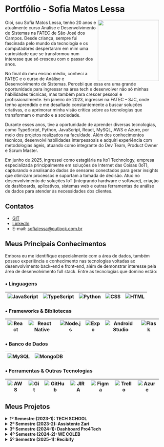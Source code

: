 # Portfólio - Sofia Matos Lessa

<img align="right" src="https://github.com/user-attachments/assets/7b6aa066-688b-44c1-8e17-304a2abc38d2" width="200">

Oioi, sou Sofia Matos Lessa, tenho 20 anos e atualmente curso Análise e Desenvolvimento de Sistemas na FATEC de São José dos Campos. Desde criança, sempre fui fascinada pelo mundo da tecnologia e os computadores despertaram em mim uma curiosidade que se transformou num interesse que só cresceu com o passar dos anos.

No final do meu ensino médio, conheci a FATEC e o curso de Análise e Desenvolvimento de Sistemas. Percebi que essa era uma grande oportunidade para ingressar na área tech e desenvolver não só minhas habilidades técnicas, mas também para crescer pessoal e profissionalmente. Em janeiro de 2023, ingressei na FATEC – SJC, onde tenho aprendido e me desafiado constantemente a buscar soluções criativas, e a aprimorar minha visão crítica sobre as tecnologias que transformam o mundo e a sociedade. 

Durante esses anos, tive a oportunidade de aprender diversas tecnologias, como TypeScript, Python, JavaScript, React, MySQL, AWS e Azure, por meio dos projetos realizados na faculdade. Além dos conhecimentos técnicos, desenvolvi habilidades interpessoais e adquiri experiência com metodologias ágeis, atuando como integrante do Dev Team, Product Owner e Scrum Master.

Em junho de 2025, ingressei como estagiária na Ito1 Technology, empresa especializada principalmente em soluções de Internet das Coisas (IoT), capturando e analisando dados de sensores conectados para gerar insights que otimizam processos e suportam a tomada de decisão. Atuo no desenvolvimento de soluções IoT (integrando hardware e software), criação de dashboards, aplicativos, sistemas web e outras ferramentas de análise de dados para atender às necessidades dos clientes.

## Contatos
* [GIT](https://www.github.com/sofialessaa)
* [LinkedIn](https://www.linkedin.com/sofiamatoslessa)
* E-mail: sofialessa@outlook.com.br
  
## Meus Principais Conhecimentos

Embora eu me identifique especialmente com a área de dados, também possuo experiência e conhecimento nas tecnologias voltadas ao desenvolvimento back-end e front-end, além de demonstrar interesse pela área de desenvolvimento full stack. Entre as tecnologias que domino estão:

### • Linguagens
| ![JavaScript](https://img.shields.io/badge/-JavaScript-0D1117?style=for-the-badge&logo=javascript) | ![TypeScript](https://img.shields.io/badge/-TypeScript-0D1117?style=for-the-badge&logo=typescript) | ![Python](https://img.shields.io/badge/-Python-3776AB?style=for-the-badge&logo=python&logoColor=white) | ![CSS](https://img.shields.io/badge/-CSS3-1572B6?style=for-the-badge&logo=css3&logoColor=white) | ![HTML](https://img.shields.io/badge/-HTML5-E34F26?style=for-the-badge&logo=html5&logoColor=white) |
| --- | --- | --- | --- | --- |

### • Frameworks & Bibliotecas
| ![React](https://img.shields.io/badge/-React-0D1117?style=for-the-badge&logo=react) | ![React Native](https://img.shields.io/badge/-React%20Native-0D1117?style=for-the-badge&logo=react) | ![Node.js](https://img.shields.io/badge/-Node.js-339933?style=for-the-badge&logo=node.js&logoColor=white) | ![Expo](https://img.shields.io/badge/expo-1C1C1C.svg?style=for-the-badge&logo=expo&logoColor=white) | ![Android Studio](https://img.shields.io/badge/Android%20Studio-3DDC84.svg?style=for-the-badge&logo=android-studio&logoColor=black) | ![Flask](https://img.shields.io/badge/flask-000000.svg?style=for-the-badge&logo=flask&logoColor=white) |
| --- | --- | --- | --- | --- | --- |

### • Banco de Dados
| ![MySQL](https://img.shields.io/badge/-MySQL-0D1117?style=for-the-badge&logo=mysql) | ![MongoDB](https://img.shields.io/badge/-MongoDB-0D1117?style=for-the-badge&logo=mongodb) |
| --- | --- |

### • Ferramentas & Outras Tecnologias
| ![AWS](https://img.shields.io/badge/-AWS-0D1117?style=for-the-badge&logo=amazonaws&logoColor=FF9900) | ![Git](https://img.shields.io/badge/-Git-F05032?style=for-the-badge&logo=git&logoColor=white) | ![GitHub](https://img.shields.io/badge/-GitHub-181717?style=for-the-badge&logo=github&logoColor=white) | ![JIRA](https://img.shields.io/badge/-JIRA-0D1117?style=for-the-badge&logo=jira) | ![Figma](https://img.shields.io/badge/Figma-0D1117?style=for-the-badge&logo=figma) | ![Trello](https://img.shields.io/badge/Trello-%23026AA7.svg?style=for-the-badge&logo=Trello&logoColor=white) |![Azure](https://img.shields.io/badge/azure-0078D4.svg?style=for-the-badge&logo=microsoft-azure&logoColor=white) |
| --- | --- | --- | --- | --- | --- | --- | 

## Meus Projetos

<details>
  <summary><strong>1º Semestre (2023-1): TECH SCHOOL</strong></summary>
  
O projeto desenvolvido no primeiro semestre do curso teve como parceiro o cliente interno Antônio Egydio São Tiago Graça - FATEC São José dos Campos – SP. A necessidade surgiu a partir do interesse da empresa em implementar o método ágil SCRUM no ambiente de trabalho. No entanto, os colaboradores ainda não possuíam conhecimento suficiente sobre a metodologia, o que dificultava sua aplicação prática no dia a dia. 

Solução: Desenvolver um site informativo simples e funcional sobre a metodologia ágil SCRUM. O site deve apresentar conceitos, fundamentos e exemplos práticos, complementados por avaliações interativas para os usuários. A proposta foi auxiliar na comunicação e incentivar o uso da metodologia, contribuindo para uma melhor organização e eficiência dos funcionários. 

* [Link do github - TECH SCHOOL (2023-1)](https://github.com/DianneFaria/Projeto-de-API-1-Semestre)

### Tecnologias Utilizadas
  * **HTML:** Responsável pela estruturação das páginas do site.
  * **CSS:** Aplicado para a estilização e o design visual.
  * **Bootstrap:** Utilizado para construir um layout responsivo e moderno.
  * **JavaScript:** Utilizado na implementação de validações nos questionários.
  * **Flask:** Framework leve utilizado para estruturar a aplicação web, criar rotas e realizar a integração entre o front-end e o back-end.
  * **Python:** Linguagem utilizada no desenvolvimento da lógica da aplicação e na configuração da hospedagem local por meio do Flask.
  * **Figma:** Ferramenta utilizada para criação de protótipos.
  * **Trello:** Utilizado no gerenciamento de tarefas, organização de sprints e acompanhamento do progresso da equipe.
  * **Microsoft Office:** Utilizado na documentação, apresentações e no planejamento geral do projeto.
  * **GitHub:** Utilizado para o hospedagem do código e documentação do projeto.

### Contribuições Pessoais
Durante o desenvolvimento deste projeto, atuei como desenvolvedor, assumindo diversas responsabilidades que abrangeram tanto a implementação de funcionalidades quanto a melhoria da experiência do usuário e a organização visual. Seguem as principais contribuições:
  * **Protótipo e Layout do Site:** Participei da criação dos protótipos no Figma e atuei na definição de um layout intuitivo e moderno. Estudei a usabilidade e a escolha de cores, visando proporcionar uma experiência que facilitasse o foco e a concentração do usuário.
  * **Desenvolvimento do Menu Lateral:** Fiz a implementação completa do menu lateral, incluindo o gerenciamento de rotas, definição dos layouts e interações do usuário. Usei as seguintes tecnologias: HTML, CSS, Bootstrap.
  * **Correções e Atualizações de Conteúdo:** Revisei e corrigi os textos em diversas seções do site, garantindo clareza e coerência na comunicação.
  * **Funcionalidade de Scroll e Retorno ao Topo:** Fiz a integração de uma barra de navegação com links âncora para seções específicas (Backlog, Burndown, Kanban e DoR/DoD) junto com um botão para retornar rapidamente ao topo da página, proporcionando uma navegação fluida e eficiente. Usei as seguintes tecnologias: HTML.
  * **Desenvolvimento da Paleta de Cores para Modo Light e Dark:** Criação e implementação de uma paleta de cores que contempla dois temas (light e dark), proporcionando além de um visual melhor, a organização das cores no projeto. Usei as seguintes tecnologias: CSS.
  * **Hospedagem da aplicação web na AWS:** Participei da hospedagem do site que estava rodando localmente para plataforma AWS.
    
### Hard Skills
  * HTML - Possuo autonomia para ensinar.
  * CSS - Sei fazer com autonomia.
  * FLASK - Sei fazer com autonomia.
  * Python - Realizo com auxílio. 
  * Bootstrap- Sei fazer com autonomia.
  * JavaScript- Realizo com auxílio.  
  * Figma- Sei fazer com autonomia.
  * Github- Possuo autonomia para ensinar.
  
### Soft Skills
* Comunicação: Utilizei aplicativos como Trello e Microsoft Teams, além de participar ativamente de reuniões e trocar mensagens para compartilhar informações, ideias e feedbacks de forma ágil, promovendo um ambiente colaborativo e integrado. Um exemplo disso foi quando 
* Gestão de Tempo: Adotei técnicas de priorização e definição de metas, utilizando ferramentas de planejamento para cumprir os prazos do projeto e maximizar a produtividade.
* Compromisso: Investi em estudos a parte, e na prática constante de novas tecnologias e frameworks, contribuindo significativamente para o desenvolvimento do front-end e a evolução contínua das minhas habilidades.

### Vídeo do projeto - 1º Semestre: TECH SCHOOL

https://github.com/user-attachments/assets/1fe0ce6a-f766-4f82-be55-7a200d456c5b

### Acesse o site pelo seu computador ou celular!
* Link do Projeto [TechSchool](https://techschool.pedrohenribeiro.com/)

</details>

<details>
  <summary><strong>2º Semestre (2023-2): Assistente Zari</strong></summary>
  
O projeto desenvolvido no primeiro semestre do curso e teve como parceiro o cliente interno  Giuliano Araujo Bertoti - FATEC São José dos Campos – SP. A necessidade surgiu a partir da dificuldades dos usuários de analisarem documentos extensos de forma eficaz e rápida, sobretudo na busca de informações específicas.  

Solução: Desenvolver um modelo de ChatBot (assistente virtual) capaz de analisar documentos enviados pelos usuários, como pdf e word, a partir disso responder de forma interativa e objetiva as perguntas sobre o conteúdo. Alem disso, o usuário tera acesso ao histórico de conversa com o ChatBot caso queira revisitar as interações anteriores.

* [Link do GitHub - Assistente Zari (2023-2)](https://github.com/Equipe-Meta-Code/Zari-documentation)

### Tecnologias Utilizadas
  * **JAVA:** Utilizada para o desenvolvimento do ChatBot, como a implementação da lógica.
  * **Eclipse:** Ambiente de desenvolvimento integrado (IDE) que fornece ferramentas para escrever, depurar e testar código.
  * **Gradle:** Ferramenta de automação de builds que automatiza processos como compilação, teste, empacotamento e distribuição de software.
  * **MySQL:** Utilizado para a criação do banco de dados, onde armazena os documentos enviados e interações feitas pelo usuário ao ChatBot.
  * **Azure:** Utilizado para hospedagem do banco de dados.
  * **Figma:** Ferramenta utilizada para criação de protótipos.
  * **Trello:** Utilizado no gerenciamento de tarefas, organização de sprints e acompanhamento do progresso da equipe.
  * **Microsoft Office:** Utilizado na documentação, apresentações e no planejamento geral do projeto.
  * **GitHub:** Utilizado para o hospedagem do código e documentação do projeto.

### Contribuições Pessoais
Durante o desenvolvimento deste projeto, atuei como desenvolvedor, assumindo diversas responsabilidades que abrangeram tanto a implementação de funcionalidades quanto a melhoria da experiência do usuário e a organização visual. Seguem as principais contribuições:
  * **Desenvolvimento da tela de cadastro:** Criei uma interface de cadastro, definindo três campos obrigatórios: nome, e-mail e senha. Para melhorar a usabilidade, implementei um botão que alterna entre mostrar e ocultar a senha. Tecnologias utilizadas: Java, WindowBuilder do Eclipse e Swing.
  * **Hospedagem do banco de dados na Azure:** Hospedei o banco de dados que rodava localmente para a plataforma da Azure.
  * **Botão mostrar senha:** Na tela de login, adicionei a mesma funcionalidade de mostrar e ocultar senha que havia sido implementada na tela de cadastro.
  * **Padronização de estilo visual das telas:** Uniformizei o layout e os estilos das telas de cadastro, login e inicial para que ambas compartilhassem as mesmas cores, fontes e espaçamentos. Tecnologias utilizadas: Java, WindowBuilder do Eclipse e Swing.
  * **Definição do tema:** Defini os temas dos documentos (pdf e word) que são enviados para a Zari analisar e responder às perguntas dos usuários.
  * **Implementação do botão de histórico na tela de Perguntas e Respostas:** Na interface do chat, inseri um botão “Histórico” que abre uma lista de interações anteriores entre o usuário e o assistente.
      
### Hard Skills
  * JAVA - Realizo com auxílio.
  * Eclipse - Realizo com auxílio.
  * Gradle - Realizo com auxílio
  * MySQL - Sei fazer com autonomia. 
  * Azure - Realizo com auxílio. 
  * Figma - Sei fazer com autonomia.
  * GitHub - Possuo autonomia para ensinar.
  * Trello - Possuo autonomia para ensinar.
  
### Soft Skills
* Comunicação:
* Gestão de Tempo:
* Compromisso:

### Vídeo do projeto - 2º Semestre: Assistente Zari

https://github.com/user-attachments/assets/34e27c31-b695-4d36-b798-e8dc9ae1faf7

</details>

<details>
  <summary><strong>3º Semestre (2024-1): Dashboard Pro4Tech</strong></summary>
  
O projeto desenvolvido no terceiro semestre do curso teve como parceiro um cliente externo, a empresa de Tecnologia Pro4Tech. A necessidade surgiu a partir da dificuldade da Pro4Tech em consolidar e interpretar dados massivos, armazenados em planilhas Excel, o que tornava lento o acompanhamento de vendas, clientes e indicadores de desempenho, além de comprometer a agilidade e a precisão na tomada de decisões estratégicas.

Solução: Desenvolver uma aplicação werb dinâmica e eficiente para análise de dados de vendas, utilizando planilhas Excel como fonte de informação. A aplicação organiza esses dados em dashboards interativos e tabelas com filtros personalizados, oferecendo uma ferramenta acessível e intuitiva que permite à empresa entender melhor seu desempenho comercial e tomar decisões estratégicas com mais precisão.

* [Link do GitHub - Dashboard Pro4Tech (2024-1)](https://github.com/Equipe-Meta-Code/Dashboard-Pro4Tech)

### Tecnologias Utilizadas
  * **TypeScript:** Utilizado para aumentar a segurança, organização e produtividade no desenvolvimento. Atua como linguagem principal no frontend e no backend.
  * **JavaScript:** Utilizado na criação de scripts para processamento de dados e na estruturação da lógica da interface, conferindo dinamismo e interatividade ao usuário.
  * **React:** Biblioteca utilizada para o desenvolvimento da interface do usuário com componentes responsivos e reutilizáveis.
  * **MySQL:** Utilizado para a criação do banco de dados [...]
  * **NodeJS:** Utilizado no backend para a criação de APIs e implementação da lógica integrada ao banco de dados.
  * **SCSS:** Aplicado para a estilização e o design visual.
  * **Figma:** Ferramenta utilizada para criação de protótipos.
  * **Trello:** Utilizado no gerenciamento de tarefas, organização de sprints e acompanhamento do progresso da equipe.
  * **Microsoft Office:** Utilizado na documentação, apresentações e no planejamento geral do projeto.
  * **GitHub:** Utilizado para o hospedagem do código e documentação do projeto.

### Contribuições Pessoais
Durante o desenvolvimento deste projeto, atuei como desenvolvedor, assumindo diversas responsabilidades que abrangeram tanto a implementação de funcionalidades quanto a melhoria da experiência do usuário e a organização visual. Seguem as principais contribuições:
  * **Rotas e visualização em tempo real:** Criei rotas GET para fornecer dados de vendas (quantidade por produto e totais mensais) e integrei esses endpoints em gráficos React para exibir os números sempre atualizados. Tecnologias: JavaScript, React (TypeScript) e MySQL.
  * **Ajuste feito na leitura das planilhas de excel:** Implementei as especificações necessárias para que o banco de dados pudesse interpretar corretamente a coluna de data importada do Excel, evitando erros de leitura e conversão. Tecnologias utilizadas: JavaScript.
  * **Criação da tabela Cliente e função associada:** Participei do desenvolvimento da tabela Cliente no banco de dados e a função correspondente para importar apenas os campos necessários do arquivo Excel, garantindo que essas informações fossem mapeadas corretamente. Tecnologias utilizadas: React (TypeScript), JavaScript e MySQL.
  * **Implementação do modo claro:** Realizei as alterações necessárias para suportar tanto o dark mode quanto o light mode. Ajustei a paleta de cores do light mode e verifiquei todos os componentes em dark mode para manter a consistência visual. Tecnologias utilizadas: React com TypeScript e SCSS.
  * **Método para adicionar vendas:** Participei da criação do método de adicionar vendas, implementando o backend, a conectividade com o frontend e o próprio frontend. No frontend, criei também o modal de vendas, ajustando o visual e as fontes. Tecnologias utilizadas: React com TypeScript e SCSS.
  * **Formatação de valores nos gráficos e máscaras:** Ajustei os componentes de visualização e máscaras no input de valores para que, ao exibir valores, eles aparecessem no formato padrão BRL (pt-BR), mantendo a consistência com o restante da aplicação e facilitando a entrada correta de valores pelos usuários. Tecnologias utilizadas: React (TypeScript).
  * **Responsividade dos gráficos:** Implementei a responsividade nos gráficos, garantindo que eles se redimensionassem corretamente de acordo com intervalos de dados dinâmicos e diferentes tamanhos de tela. Tecnologias utilizadas: React com TypeScript e SCSS.

### Hard Skills
  * TypeScript - Realizo com auxílio.
  * JavaScript - Sei fazer com autonomia.
  * MySQL - Sei fazer com autonomia. 
  * React - Sei fazer com autonomia. 
  * SCSS - Sei fazer com autonomia.
  * Figma - Sei fazer com autonomia.
  * GitHub - Possuo autonomia para ensinar.
  
### Soft Skills
* Comunicação:
* Gestão de Tempo:
* Compromisso:

### Vídeo do projeto - 3º Semestre: Dashboard Pro4Tech

https://github.com/user-attachments/assets/69b362c9-edfd-4413-a01b-0c0df8ee9261

</details>

<details>
  <summary><strong>4º Semestre (2024-2): WE COLEB</strong></summary>
  
O projeto desenvolvido no quarto semestre do curso teve como parceiro um cliente externo, a empresa de Logística JJM Log. A necessidade surgiu a partir da dificuldade da JJM LOG em administrar seus processos internos, o que comprometia a eficácia da comunicação e a transparência entre os diversos departamentos, gerando falhas no controle de entregas, uso excessivo de recursos, baixa visibilidade das operações logísticas e problemas na interação entre RH e funcionários, dificultando o armazenamento e a organização dos documentos dos colaboradores.  

Solução: Desenvolver um sistema web completo em ambiente de produção, com regras de negócio complexas e deploy automatizado, focado em otimizar fluxos de trabalho e fortalecer a colaboração dos departamentos da JJM Log: registro de entregas detalhadas, RH gerencia documentos de funcionários de forma eficaz, cadastro de clientes,  solicitações de serviço. Tudo isso ofereceu informações rapidas e organizadas em tempo real entre os departamentos.

* [Link do GitHub - WE COLEB (2024-2)](https://github.com/Equipe-Meta-Code/WE-COLEB-JJM-Log)

### Tecnologias Utilizadas
  * **TypeScript:** Utilizado para aumentar a segurança, organização e produtividade no desenvolvimento. Atua como linguagem principal no frontend e no backend.
  * **JavaScript:** Utilizado na criação de scripts para processamento de dados e na estruturação da lógica da interface, conferindo dinamismo e interatividade ao usuário.
  * **MySQL:** Utilizado para a criação do banco de dados relacional, onde eram armazenados e gerenciados os dados da aplicação.
  * **React:** Biblioteca utilizada para o desenvolvimento da interface do usuário com componentes responsivos e reutilizáveis.
  * **Node.js:** Utilizado no backend para a criação de APIs e implementação da lógica integrada ao banco de dados.
  * **Figma:** Ferramenta utilizada para a criação de protótipos e definição do layout da aplicação.
  * **CSS:** Aplicado para a estilização e o design visual.
  * **Slack:** Platafotma utilizada para comunicação em tempo real com o cliente, facilitando o alinhamento de expectativas, a troca de feedbacks e a rápida resolução de dúvidas.
  * **Trello:** Utilizado no gerenciamento de tarefas, organização de sprints e acompanhamento do progresso da equipe.
  * **Microsoft Office:** Utilizado para documentação, apresentações e planejamento geral do projeto.
  * **GitHub:** Utilizado para hospedagem do código e documentação do projeto.

### Contribuições Pessoais
Durante o desenvolvimento deste projeto, atuei como Product Owner, centralizando a comunicação com o cliente, definindo requisitos, priorizando funcionalidades e gerenciando o backlog, além de contribuir diretamente no desenvolvimento de código para implementar as soluções que atendiam as necessidades do cliente. Seguem as principais contribuições:
  * **Comunicação com o cliente:** Conduzi reuniões para entender requisitos, alinhar expectativas e repassar feedback ao time, assegurando que as soluções desenvolvidas atendessem às necessidades do cliente. Tecnologias utilizadas: Slack e Google Meet.
  * **Criação do Backlog e User Stories:** Organizei em planilha Excel o backlog do produto e as user stories, detalhando funcionalidades, cenários de uso e critérios de aceitação, e priorizando entregas conforme impacto para o cliente.
  * **Organização do README no GitHub:** Estruturei o README do repositório, com visão geral do projeto, convenções adotadas, orientações para contribuição e guia de instalação do projeto.
  * **Criação da página Lista de Clientes:** Implementei o CRUD completo com cadastro de campos básicos e múltiplos endereços, validei entradas para manter a integridade dos dados e adicionei filtros dinâmicos para facilitar a busca pelos nomes dos clientes. Tecnologias: React (JavaScript), CSS e MySQL.
  * **Organizei o Trello:** Dividi as user stories em cards no Trello, atribuí responsáveis e sincronizei tudo em uma planilha para monitorar o progresso, alinhar prioridades e otimizar o planejamento das sprints.
  * **Criação da página Detalhes do Cliente:** Desenvolvi uma tela de visualização que apresenta todos os registros do cliente selecionado. Tecnologias Utilizadas: React(JavaScript) e CSS.
  * **Modal de Edição de Cliente:** Criei e integrei um modal responsivo para editar os campos do cliente sem sair da lista. Tecnologias Utilizadas: React(JavaScript) e CSS.
  * **Aprimoramentos no FrontEnd:** Participei da melhora do layout e a usabilidade geral do projeto. Tecnologias Utilizadas: React(JavaScript) e CSS.
    
### Hard Skills
  * TypeScript - Realizo com auxílio.
  * JavaScript - Sei fazer com autonomia.
  * MySQL - Sei fazer com autonomia. 
  * React - Sei fazer com autonomia.
  * NodeJS - Realizo com auxílio.
  * CSS - Sei fazer com autonomia.
  * Slack - Possuo autonomia para ensinar.
  * Figma - Sei fazer com autonomia.
  * GitHub - Possuo autonomia para ensinar.
  * Trello - Possuo autonomia para ensinar.
  
### Soft Skills
* Comunicação:
* Gestão de Tempo:
* Compromisso:

### Vídeo do projeto - 4º Semestre: WE COLEB

https://github.com/user-attachments/assets/bb71b67d-0bf2-403c-a41c-c248c59d1702

</details>

<details>
  <summary><strong>5º Semestre (2025-1): Recibify</strong></summary>
  
O projeto desenvolvido no quinto semestre do curso teve como parceiro um cliente externo, a empresa de Tecnologia GSW Software. A necessidade surgiu a partir da dificuldade da GSW Software em se organizar e tornar o processo de reembolso de funcionarios o mais simples e pratico possivel, pois a alta demanda de registros manuais gerava erros e atrasos nas analises, prejudicando os colaboradores e gestores.

Solução: O projeto teve o desenvolvimento de um aplicativo móvel que permite aos usuários registrar reembolsos de despesas, anexar comprovantes, incluir descrições e acompanhar o status de aprovação das solicitações. Ademais, foi criado um sistema web corporativo no qual o gerente monitora as despesas e pode alterar o status de cada solicitação, promovendo maior eficiência em todo o processo.

* [Link do GitHub - Recibify (2025-1)](https://github.com/Equipe-Meta-Code/SistemaReembolso-GSW-Software)

### Tecnologias Utilizadas
  * **TypeScript:** Utilizado para aumentar a segurança, organização e produtividade no desenvolvimento. Atua como linguagem principal no frontend e no backend.
  * **MySQL:** Utilizado para a criação do banco de dados relacional, onde eram armazenados e gerenciados as fotos dos usuários e comprovantes.
  * **React:** Biblioteca utilizada para o desenvolvimento da interface do usuário com componentes responsivos e reutilizáveis no sistema web.
  * **React Native:** Utilizado para a criação do aplicativo.
  * **Expo:** Framework usado para desenvolvimento do aplicativo em React Native.
  * **MongoDB:** Utilizado para a criação do banco de dados não relacional, onde eram armazenados e gerenciados os dados da aplicação mobile e web.
  * **Android Studio:** Ambiente para testar o aplicativo e para gerar o APK.
  * **Node.js:** Utilizado no backend para a criação de APIs, implementação da lógica integrada ao banco de dados e na integração do mobile com o web.
  * **CSS:** Aplicado para a estilização e o design visual.
  * **GIT:** Sistema de controle de versão utilizado para gerenciar o histórico de alterações, organizar branches, manipular commits, atualizar submódulos e integrar diferentes repositórios.
  * **Figma:** Ferramenta utilizada para a criação de protótipos e definição do layout da aplicação.
  * **Jira:** Utilizado no gerenciamento de tarefas, organização de sprints e acompanhamento do progresso da equipe.
  * **Microsoft Office:** Utilizado para documentação, apresentações e planejamento geral do projeto.
  * **GitHub:** Utilizado para hospedagem do código e documentação do projeto.

### Contribuições Pessoais
Durante o desenvolvimento do projeto, atuei como Scrum Master, centralizando a comunicação com o time e garantindo o fluxo organizado das atividades. Coordenei a divisão de tarefas em sprints, mantendo todos alinhados sobre prioridades e prazos. Além disso, conduzi reuniões entre o grupo, monitorando o progresso, removendo impedimentos e contribuindo diretamente no desenvolvimento de código para entregar soluções que atendiam às necessidades do cliente. Seguem as principais contribuições:
  * **Organização de tarefas:** Dividi o backlog em epics e histórias de usuário, atribuí responsáveis e incluí descrições detalhadas em cada tarefa, o que melhorou a visibilidade e o entendimento da equipe sobre o escopo de cada ponto. Tecnologias utilizadas: Jira e Excel.
  * **Padronização de repositório no GitHub:** Estabeleci padrões de nomenclatura para branches e commits (baseadas em Git Flow).
  * **Implementação da lógica de Login e Cadastro:** Modelagem da tabela de usuários, implementação de rotas de login e cadastro com JWT no backend (Node.js/TypeScript/MongoDB) e integração de estado via Redux Toolkit no app React Native (Expo).
  * **Funcionalidade de upload de comprovantes no Android:** Participei do upload de comprovantes, atuando principalmente na parte do upload no android. Tecnologias utilizadas: TypeScript, React Native e Expo.
  * **Campos dinâmicos e descrição opcional em registro de despesas**: Implementei lógica condicional para exibir campos adicionais ao selecionar categorias “Material” e “Transporte” e tornei o campo de descrição opcional. Tecnologias utilizadas: TypeScript, React Native e Expo.
  * **Notificação de mudança de status:** Criei no backend uma tabela de alterações de status e desenvolvi um mecanismo de notificação local no app que informa o usuário assim que seu pedido de reembolso é aprovado ou rejeitado. Tecnologias utilizadas: Node.js/TypeScript/MongoDB, React Native (Expo).
  * **Ajustes visuais nas telas de informação e pré-registro:** Telas (CSS e React Native) alinhadas ao protótipo no Figma, otimizando usabilidade e consistência de layout..
  * **Controle de versão com Git:** Utilizei o Git como sistema de controle de versão para gerenciar o histórico de alterações no código-fonte do projeto. Realizei operações como atualização de submódulos, organização de branches, manipulação de commits e integração entre repositórios, garantindo rastreabilidade, colaboração eficiente e maior controle sobre o desenvolvimento.
  * **Sistema web corporativo:** Implementação das interfaces de cadastro e listagem (categorias, departamentos e funcionários) com filtros de pesquisa e edição inline, assegurando conectividade com o backend e facilidade de manutenção. Tecnologias utilizadas: React e TypeScript.
    
### Hard Skills
  * TypeScript - Realizo com auxílio.
  * MySQL - Sei fazer com autonomia. 
  * React - Sei fazer com autonomia.
  * React Native - Sei fazer com autonomia.
  * MongoDB - Sei fazer com autonomia.
  * Expo - Realizo com auxílio.
  * Android Studio - Realixo com auxílio.
  * NodeJS - Realizo com auxílio.
  * CSS - Sei fazer com autonomia.
  * GIT - Sei fazer com autonomia.
  * Figma - Sei fazer com autonomia.
  * GitHub - Possuo autonomia para ensinar.
  * Jira - Sei fazer com autonomia.
  
### Soft Skills
* Comunicação:
* Gestão de Tempo:
* Compromisso:

### Vídeo do projeto - 5º Semestre: Recibify

https://github.com/user-attachments/assets/94c29cc8-6a87-46c7-b28e-c3a642d5e4c1

</details>
